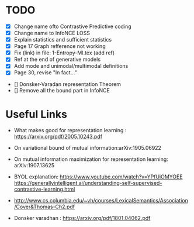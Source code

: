 # TODO

- [x]  Change name ofto Contrastive Predictive coding
- [x]  Change name to InfoNCE LOSS
- [x]  Explain statistics and sufficient statistics
- [x] Page 17 Graph refference not working
- [x] Fix (link) in file: 1-Entropy-MI.tex (add ref)
- [x] Ref at the end of generative models
- [x] Add mode and unimodal/multimodal definitions 
- [x] Page 30, revise "In fact..."
- [] Donsker-Varadan representation Theorem
- [] Remove all the bound part in InfoNCE

# Useful Links

- What makes good for representation learning : https://arxiv.org/pdf/2005.10243.pdf
- On variational bound of mutual information:arXiv:1905.06922
- On mutual information maximization for representation learning: arXiv:1907.13625
- BYOL explanation: https://www.youtube.com/watch?v=YPfUiOMYOEE
https://generallyintelligent.ai/understanding-self-supervised-contrastive-learning.html

- http://www.cs.columbia.edu/~vh/courses/LexicalSemantics/Association/Cover&Thomas-Ch2.pdf

- Donsker varadhan : https://arxiv.org/pdf/1801.04062.pdf